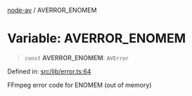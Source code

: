 [node-av](../globals.md) / AVERROR\_ENOMEM

# Variable: AVERROR\_ENOMEM

> `const` **AVERROR\_ENOMEM**: `AVError`

Defined in: [src/lib/error.ts:64](https://github.com/seydx/av/blob/f8631fc881b394300b1479f511d55cf1c370a87f/src/lib/error.ts#L64)

FFmpeg error code for ENOMEM (out of memory)
